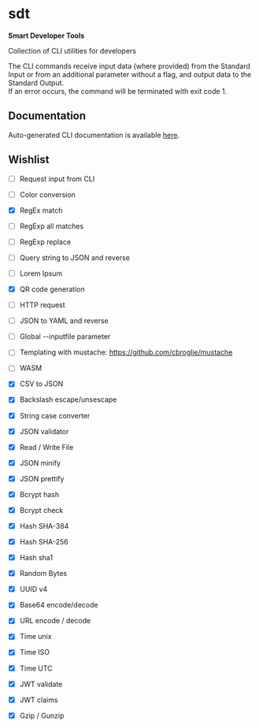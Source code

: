 # sdt

**Smart Developer Tools**

Collection of CLI utilities for developers

The CLI commands receive input data (where provided) from the Standard Input or from an additional parameter without a flag, and output data to the Standard Output.  
If an error occurs, the command will be terminated with exit code 1.

## Documentation

Auto-generated CLI documentation is available [here](./docs/sdt.md).

## Wishlist

- [ ] Request input from CLI
- [ ] Color conversion
- [x] RegEx match
- [ ] RegExp all matches
- [ ] RegExp replace
- [ ] Query string to JSON and reverse
- [ ] Lorem Ipsum
- [x] QR code generation
- [ ] HTTP request
- [ ] JSON to YAML and reverse
- [ ] Global --inputfile parameter
- [ ] Templating with mustache: https://github.com/cbroglie/mustache
- [ ] WASM
- [x] CSV to JSON
- [x] Backslash escape/unsescape
- [x] String case converter
- [x] JSON validator
- [x] Read / Write File
- [x] JSON minify
- [x] JSON prettify
- [x] Bcrypt hash
- [x] Bcrypt check
- [x] Hash SHA-384
- [x] Hash SHA-256
- [x] Hash sha1
- [x] Random Bytes
- [x] UUID v4
- [x] Base64 encode/decode
- [x] URL encode / decode
- [x] Time unix
- [x] Time ISO
- [x] Time UTC
- [x] JWT validate
- [x] JWT claims
- [x] Gzip / Gunzip

